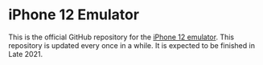 # iPhone 12 Emulator
This is the official GitHub repository for the [iPhone 12 emulator](https://iphone12emulator.glitch.me). This repository is updated every once in a while. It is expected to be finished in Late 2021.
